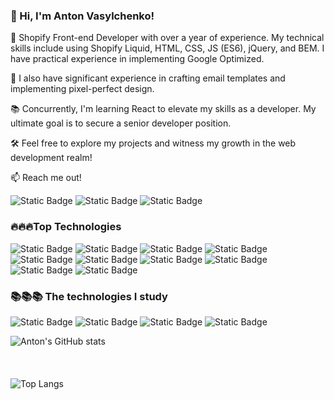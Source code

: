 ### 👋 Hi, I'm Anton Vasylchenko!

🚀 Shopify Front-end Developer with over a year of experience. My technical skills include using Shopify Liquid, HTML, CSS, JS (ES6), jQuery, and BEM. I have practical experience in implementing Google Optimized.

🎨 I also have significant experience in crafting email templates and implementing pixel-perfect design.

📚 Concurrently, I'm learning React to elevate my skills as a developer. My ultimate goal is to secure a senior developer position.

🛠️ Feel free to explore my projects and witness my growth in the web development realm!

:mailbox: Reach me out!

![Static Badge](https://img.shields.io/badge/linkedin--000?style=social&logo=linkedin&logoColor=blue&link=www.linkedin.com%2Fin%2Fanton-vasylchenko-34b20a260)
![Static Badge](https://img.shields.io/badge/Gmail--000?style=social&logo=gmail&logoColor=red&link=vasylchenko.anton1997%40gmail.com)
![Static Badge](https://img.shields.io/badge/Telegram--000?style=social&logo=telegram&logoColor=blue&link=%40Vasylchenko_Anton)


### 🔥🔥🔥Top Technologies
![Static Badge](https://img.shields.io/badge/HTML--000?style=social&logo=html5)
![Static Badge](https://img.shields.io/badge/CSS3--000?style=social&logo=css3)
![Static Badge](https://img.shields.io/badge/JS--8A2BE2?style=social&logo=javascript&logoColor=yellow)
![Static Badge](https://img.shields.io/badge/shopify--8A2BE2?style=social&logo=shopify&logoColor=green)
![Static Badge](https://img.shields.io/badge/Liquid--8A2BE2?style=social&logo=shopify&logoColor=green)
![Static Badge](https://img.shields.io/badge/sass--8A2BE2?style=social&logo=sass&logoColor=black)
![Static Badge](https://img.shields.io/badge/jquery--8A2BE2?style=social&logo=jquery&logoColor=black)
![Static Badge](https://img.shields.io/badge/BEM--8A2BE2?style=social&logo=bem&logoColor=black)
![Static Badge](https://img.shields.io/badge/Git--8A2BE2?style=social&logo=git&logoColor=black)
![Static Badge](https://img.shields.io/badge/Google%20Search%20Console--8A2BE2?style=social&logo=googlesearchconsole&logoColor=black)

### 📚📚📚 The technologies I study
![Static Badge](https://img.shields.io/badge/react--8A2BE2?style=social&logo=react&logoColor=black)
![Static Badge](https://img.shields.io/badge/typescript--8A2BE2?style=social&logo=typescript&logoColor=black)
![Static Badge](https://img.shields.io/badge/remix--8A2BE2?style=social&logo=remix&logoColor=black)
![Static Badge](https://img.shields.io/badge/graphql--8A2BE2?style=social&logo=graphql&logoColor=black)


![Anton's GitHub stats](https://github-readme-stats.vercel.app/api?username=Smd16Bi&show_icons=true&theme=transparent)
<br>
<br>
<br>
<br>
![Top Langs](https://github-readme-stats.vercel.app/api/top-langs/?username=anuraghazra&langs_count=8)






